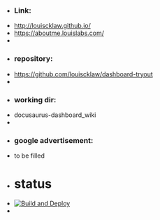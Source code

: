 - ### Link:
- http://louiscklaw.github.io/
- https://aboutme.louislabs.com/
-
- ### repository:
- https://github.com/louiscklaw/dashboard-tryout
-
- ### working dir:
- docusaurus-dashboard_wiki
-
- ### google advertisement:
- to be filled
- # status
- [![Build and Deploy](https://github.com/louiscklaw/dashboard-tryout/actions/workflows/deploy_gh_pages.yml/badge.svg)](https://github.com/louiscklaw/dashboard-tryout/actions/workflows/deploy_gh_pages.yml)
-